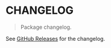 # CHANGELOG

> Package changelog.

See [GitHub Releases](https://github.com/stdlib-js/stats-incr-msumabs/releases) for the changelog.